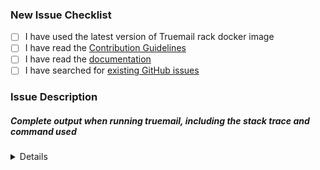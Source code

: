 <!-- Thanks for helping to make Truemail better! Before submit your issue, please make sure to check the following boxes by putting an x in the [ ] (don't: [x ], [ x], do: [x]) -->

### New Issue Checklist

- [ ] I have used the latest version of Truemail rack docker image
- [ ] I have read the [Contribution Guidelines](https://github.com/truemail-rb/truemail-rack-docker-image/blob/master/CONTRIBUTING.md)
- [ ] I have read the [documentation](https://github.com/truemail-rb/truemail-rack-docker-image/blob/master/README.md)
- [ ] I have searched for [existing GitHub issues](https://github.com/truemail-rb/truemail-rack-docker-image/issues)

### Issue Description
<!-- Please include what's happening, expected behavior, and any relevant code samples -->

##### Complete output when running truemail, including the stack trace and command used

<details>
  <pre>[INSERT OUTPUT HERE]</pre>
</details>
